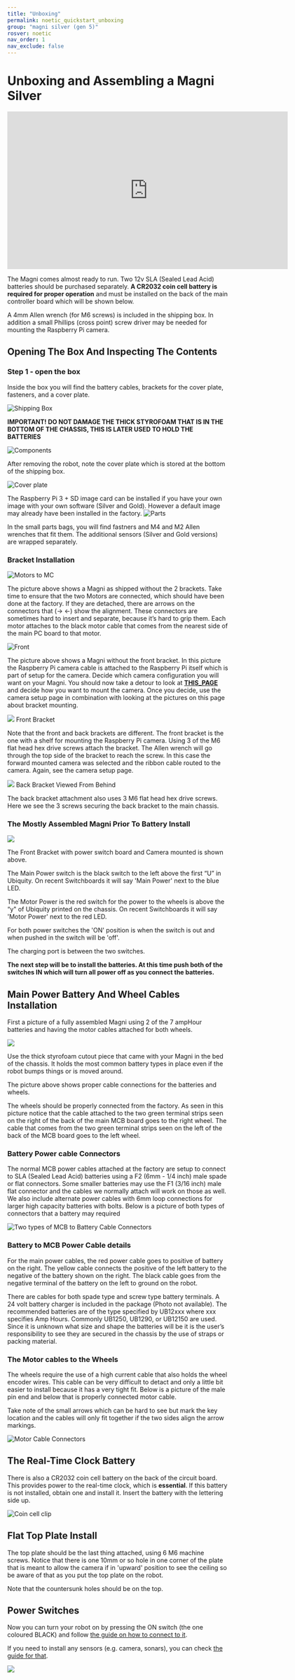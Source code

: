 ```yaml
---
title: "Unboxing"
permalink: noetic_quickstart_unboxing
group: "magni silver (gen 5)"
rosver: noetic
nav_order: 1
nav_exclude: false
---
```


# Unboxing and Assembling a Magni Silver

<iframe width="640" height="360" src="https://www.youtube.com/embed/pF38kFOl0Ic" title="YouTube video player" frameborder="0" allow="accelerometer; autoplay; clipboard-write; encrypted-media; gyroscope; picture-in-picture" allowfullscreen></iframe>

The Magni comes almost ready to run. Two 12v SLA (Sealed Lead Acid) batteries should be purchased separately. **A CR2032 coin cell battery is required for proper operation** and must be installed on the back of the main controller board which will be shown below.

A 4mm Allen wrench (for M6 screws) is included in the shipping box. In addition a small Phillips (cross point) screw driver may be needed for mounting the Raspberry Pi camera.

## Opening The Box And Inspecting The Contents

### Step 1 - open the box

Inside the box you will find the battery cables, brackets for the cover plate, fasteners, and a cover plate.

![Shipping Box](assets/unboxing/unb1.JPG)

**IMPORTANT! DO NOT DAMAGE THE THICK STYROFOAM THAT IS IN THE
BOTTOM OF THE CHASSIS, THIS IS LATER USED TO HOLD THE BATTERIES**

![Components](assets/unboxing/unb2.JPG)

After removing the robot, note the cover plate which is stored at the bottom of the shipping box.

![Cover plate](assets/unboxing/unb4.JPG)

The Raspberry Pi 3 + SD image card can be installed if you have your own image with your own software (Silver and Gold). However a default image may already have been installed in the factory.
![Parts](assets/unboxing/unbparts.JPG)

In the small parts bags, you will find fastners and  M4 and M2 Allen wrenches that fit them. The additional sensors (Silver and Gold versions) are wrapped separately.

<!--
 ![RPi 3 installed](unb7.JPG)

 The front and back brackets can be installed using the brackets require a M4 hex Allen wrench. We suggest an extra long (6 cm). The other included fasteners are M3 (M2 hex wrench) and a small Phillips screwdriver for Raspi Cam attachment. [See the detailed section on camera and sensor installation.](camera_sensors)
-->

### Bracket Installation

![Motors to MC](assets/unboxing/unb5.JPG)

The picture above shows a Magni as shipped without the 2 brackets. Take time to ensure that the two Motors are connected, which should have been done at the factory. If they are detached, there are arrows on the connectors that (-> <-) show the alignment.
These connectors are sometimes hard to insert
and separate, because it’s hard to grip them.
Each motor attaches to the black
motor cable that comes from the nearest side of the main PC board to that motor.

![Front](assets/unboxing/MagniUnboxedWithoutTopBrackets.jpg)

The picture above shows a Magni without the front bracket.  In this picture the Raspberry Pi camera cable is attached to the Raspberry Pi itself which is part of setup for the camera.   Decide which camera configuration you will want on your Magni.    You should now take a detour to look at [**THIS_PAGE**](https://learn.ubiquityrobotics.com/camera_sensors)  and decide how you want to mount the camera.    Once you decide, use the camera setup page in combination with looking at the pictures on this page about bracket mounting.

![](assets/unboxing/MagniUnboxedAttachingTopFrontBracket.jpg)
Front Bracket

Note that the front and back brackets are different.  The front bracket is the one with a shelf for mounting the Raspberry Pi camera. Using 3 of the M6 flat head hex drive screws attach the bracket.  The Allen wrench will go through the top side of the bracket to reach the screw.    In this case the forward mounted camera was selected and the ribbon cable routed to the camera.  Again, see the camera setup page.

![](assets/unboxing/MagniUnboxedAttachingTopRearBracket.jpg)
Back Bracket Viewed From Behind

The back bracket attachment also uses 3 M6 flat head hex drive screws. Here we see the 3 screws securing the back bracket to the main chassis.

### The Mostly Assembled Magni Prior To Battery Install
![](assets/unboxing/MagniUnboxedFrontViewNoBatteriest.jpg)

The Front Bracket with power switch board and Camera mounted is shown above.


The Main Power switch is the black switch to the left above the first “U” in Ubiquity.  On recent Switchboards it will say 'Main Power' next to the blue LED.

The Motor Power is the red switch for the power to the wheels is above the “y" of Ubiquity printed on the chassis. On recent Switchboards it will say 'Motor Power' next to the red LED.  

For both power switches the 'ON' position is when the switch is out and when pushed in the switch will be  'off'.

The charging port is between the two switches.  

**The next step will be to install the batteries.   At this time push both of the switches IN which will turn all power off as you connect the batteries.**


## Main Power Battery And Wheel Cables Installation

First a picture of a fully assembled Magni using 2 of the 7 ampHour batteries and having the motor cables attached for both wheels.

![](assets/unboxing/MagniBatteryInstallation.jpg)

Use the thick styrofoam cutout piece that came with your Magni in the bed of the chassis. It holds the most common battery types in place even if the robot bumps things or is moved around.  

The picture above shows proper cable connections for the batteries and wheels.  

The wheels should be properly connected from the factory.
As seen in this picture notice that the cable attached to the two green terminal strips seen on the right of the back of the main MCB board goes to the right wheel.   The cable that comes from the two green terminal strips seen on the left of the back of the MCB board goes to the left wheel.   

### Battery Power cable Connectors

The normal MCB power cables attached at the factory are setup to connect to SLA (Sealed Lead Acid) batteries using a F2 (6mm - 1/4 inch) male spade or flat connectors.  Some smaller batteries may use the F1 (3/16 inch) male flat connector and the cables we normally attach will work on those as well.     We also include alternate power cables with 6mm loop connections for larger high capacity batteries with bolts.  Below is a picture of both types of connectors that a battery may required

![Two types of MCB to Battery Cable Connectors](assets/unboxing/PowerCablesWithHeatShrink.jpg)

### Battery to MCB Power Cable details

For the main power cables, the red power cable goes to positive of battery on the right.  The yellow cable connects the positive of the left battery to the negative of the battery shown on the right. The black cable goes from the negative terminal of the battery on the left to ground on the robot.

There are cables for both spade type and screw type battery terminals. A 24 volt battery charger is included in the package (Photo not available). The recommended batteries are of the type specified by UB12xxx where xxx specifies Amp Hours. Commonly UB1250, UB1290, or UB12150 are used. Since it is unknown what size and shape the batteries will be it is the user’s responsibility to see they are secured in the chassis by the use of straps or packing material.

### The Motor cables to the Wheels

The wheels require the use of a high current cable that also holds the wheel encoder wires.   This cable can be very difficult to detact and only a little bit easier to install because it has a very tight fit.    Below is a picture of the male pin end and below that is properly connected motor cable.

Take note of the small arrows which can be hard to see but mark the key location and the cables will only fit together if the two sides align the arrow markings.

![Motor Cable Connectors](assets/unboxing/MotorCables.jpg)



<!-- *{TODO: Somewhere there needs to be a discussion of what size batteries to use.  The spade connector sizes need
to be specified.  The user should be prepared for a current inrush spark? (not sure that this still occurs on initial battery insertion)  Is there a strap to hold the batteries down?  How is it installed? }*

![Final](assets/unboxing/unb-bat.JPG)
-->
## The Real-Time Clock Battery
There is also a CR2032 coin cell battery on the back of the circuit board.  This provides power to the real-time clock, which is **essential**.  If this battery is not installed, obtain one and install it. Insert the battery with the lettering side up.

<!--![Coin cell Holder](assets/unboxing/battery_holder.png)

![Coin cell clip](assets/unboxing/BatteryClipInstallNote.jpg)-->
![Coin cell clip](assets/unboxing/Magni_CR2032_Battery.jpg)

## Flat Top Plate Install

The top plate should be the last thing attached, using 6  M6 machine screws. Notice that there is one 10mm or so hole in one corner of the plate that is meant to allow the camera if in 'upward' position to see the ceiling so be aware of that as you put the top plate on the robot. 

Note that the countersunk holes should be on the top.

## Power Switches

Now you can turn your robot on by pressing the ON switch (the one coloured BLACK) and follow [the guide on how to connect to it](noetic_quick_start_connecting).

If you need to install any sensors (e.g. camera, sonars), you can check [the guide for that](noetic_quick_start_sensors).

<img src="assets/Magni_Front_View_2.jpg">